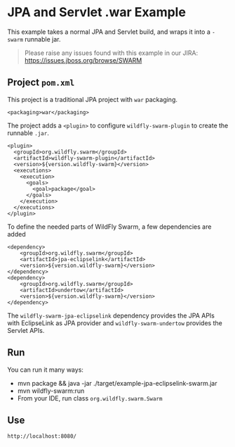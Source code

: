 # JPA and Servlet .war Example

This example takes a normal JPA and Servlet build, and wraps it into
a `-swarm` runnable jar.

> Please raise any issues found with this example in our JIRA:
> https://issues.jboss.org/browse/SWARM

## Project `pom.xml`

This project is a traditional JPA project with `war` packaging.

    <packaging>war</packaging>

The project adds a `<plugin>` to configure `wildfly-swarm-plugin` to
create the runnable `.jar`.

    <plugin>
      <groupId>org.wildfly.swarm</groupId>
      <artifactId>wildfly-swarm-plugin</artifactId>
      <version>${version.wildfly-swarm}</version>
      <executions>
        <execution>
          <goals>
            <goal>package</goal>
          </goals>
        </execution>
      </executions>
    </plugin>

To define the needed parts of WildFly Swarm, a few dependencies are added

    <dependency>
        <groupId>org.wildfly.swarm</groupId>
        <artifactId>jpa-eclipselink</artifactId>
        <version>${version.wildfly-swarm}</version>
    </dependency>
    <dependency>
        <groupId>org.wildfly.swarm</groupId>
        <artifactId>undertow</artifactId>
        <version>${version.wildfly-swarm}</version>
    </dependency>

The `wildfly-swarm-jpa-eclipselink` dependency provides the JPA APIs with EclipseLink as JPA provider and `wildfly-swarm-undertow` provides the Servlet
APIs.

## Run

You can run it many ways:

* mvn package && java -jar ./target/example-jpa-eclipselink-swarm.jar
* mvn wildfly-swarm:run
* From your IDE, run class `org.wildfly.swarm.Swarm`

## Use

    http://localhost:8080/

